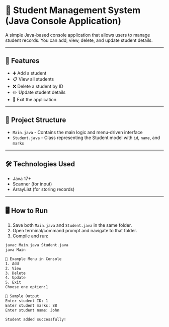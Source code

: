 # 📘 Student Management System (Java Console Application)

A simple Java-based console application that allows users to manage student records. You can add, view, delete, and update student details.

---

## 🚀 Features

- ➕ Add a student
- 📋 View all students
- ❌ Delete a student by ID
- ✏️ Update student details
- 🚪 Exit the application

---

## 🧱 Project Structure

- `Main.java` - Contains the main logic and menu-driven interface
- `Student.java` - Class representing the Student model with `id`, `name`, and `marks`

---

## 🛠️ Technologies Used

- Java 17+
- Scanner (for input)
- ArrayList (for storing records)

---

## 🖥️ How to Run

1. Save both `Main.java` and `Student.java` in the same folder.
2. Open terminal/command prompt and navigate to that folder.
3. Compile and run:

```bash
javac Main.java Student.java
java Main

📌 Example Menu in Console
1. Add
2. View
3. Delete
4. Update
5. Exit
Choose one option:1

📂 Sample Output
Enter student ID: 1
Enter student marks: 88
Enter student name: John

Student added successfully!
